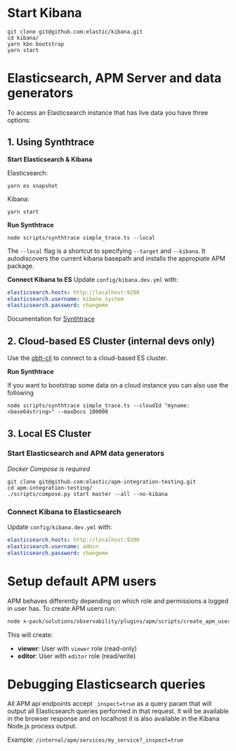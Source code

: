 # Start Kibana

```
git clone git@github.com:elastic/kibana.git
cd kibana/
yarn kbn bootstrap
yarn start
```

# Elasticsearch, APM Server and data generators

To access an Elasticsearch instance that has live data you have three options:

## 1. Using Synthtrace

**Start Elasticsearch & Kibana**

Elasticsearch:

```
yarn es snapshot
```

Kibana:

```
yarn start
```

**Run Synthtrace**

```
node scripts/synthtrace simple_trace.ts --local
```

The `--local` flag is a shortcut to specifying `--target` and `--kibana`. It autodiscovers the current kibana basepath and installs the appropiate APM package.

**Connect Kibana to ES**
Update `config/kibana.dev.yml` with:

```yml
elasticsearch.hosts: http://localhost:9200
elasticsearch.username: kibana_system
elasticsearch.password: changeme
```

Documentation for [Synthtrace](https://github.com/elastic/kibana/blob/main/src/platform/packages/shared/kbn-apm-synthtrace/README.md)

## 2. Cloud-based ES Cluster (internal devs only)

Use the [oblt-cli](https://github.com/elastic/observability-test-environments/blob/master/tools/oblt_cli/README.md) to connect to a cloud-based ES cluster.

**Run Synthtrace**

If you want to bootstrap some data on a cloud instance you can also use the following

```
node scripts/synthtrace simple_trace.ts --cloudId "myname:<base64string>" --maxDocs 100000
```

## 3. Local ES Cluster

### Start Elasticsearch and APM data generators

_Docker Compose is required_

```
git clone git@github.com:elastic/apm-integration-testing.git
cd apm-integration-testing/
./scripts/compose.py start master --all --no-kibana
```

### Connect Kibana to Elasticsearch

Update `config/kibana.dev.yml` with:

```yml
elasticsearch.hosts: http://localhost:9200
elasticsearch.username: admin
elasticsearch.password: changeme
```

# Setup default APM users

APM behaves differently depending on which role and permissions a logged in user has. To create APM users run:

```sh
node x-pack/solutions/observability/plugins/apm/scripts/create_apm_users.js --username admin --password changeme --kibana-url http://localhost:5601
```

This will create:

- **viewer**: User with `viewer` role (read-only)
- **editor**: User with `editor` role (read/write)

# Debugging Elasticsearch queries

All APM api endpoints accept `_inspect=true` as a query param that will output all Elasticsearch queries performed in that request. It will be available in the browser response and on localhost it is also available in the Kibana Node.js process output.

Example:
`/internal/apm/services/my_service?_inspect=true`
